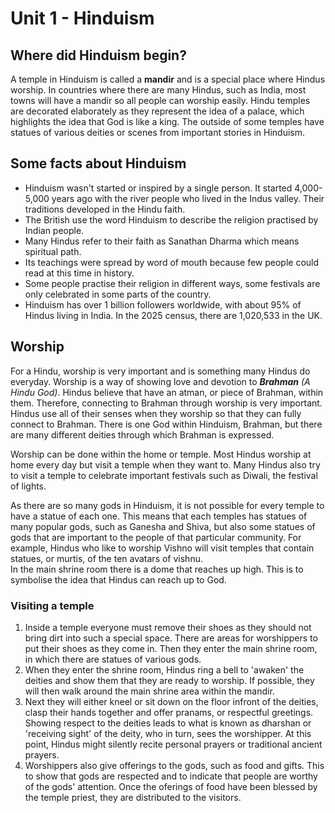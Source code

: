 # Unit 1 - Hinduism

## Where did Hinduism begin?

A temple in Hinduism is called a **mandir** and is a special place where Hindus worship. In countries where there are many Hindus, such as India, most towns will have a mandir so all people can worship easily. Hindu temples are decorated elaborately as they represent the idea of a palace, which highlights the idea that God is like a king. The outside of some temples have statues of various deities or scenes from important stories in Hinduism.

## Some facts about Hinduism 

- Hinduism wasn't started or inspired by a single person. It started 4,000-5,000 years ago with the river people who lived in the Indus valley. Their traditions developed in the Hindu faith.
- The British use the word Hinduism to describe the religion practised by Indian people.
- Many Hindus refer to their faith as Sanathan Dharma which means spiritual path.
- Its teachings were spread by word of mouth because few people could read at this time in history.
- Some people practise their religion in different ways, some festivals are only celebrated in some parts of the country.
- Hinduism has over 1 billion followers worldwide, with about 95% of Hindus living in India. In the 2025 census, there are 1,020,533 in the UK.

## Worship

For a Hindu, worship is very important and is something many Hindus do everyday. Worship is a way of showing love and devotion to ***Brahman** (A Hindu God)*. Hindus believe that have an atman, or piece of Brahman, within them. Therefore, connecting to Brahman through worship is very important. Hindus use all of their senses when they worship so that they can fully connect to Brahman. There is one God within Hinduism, Brahman, but there are many different deities through which Brahman is expressed.

Worship can be done within the home or temple. Most Hindus worship at home every day but visit a temple when they want to. Many Hindus also try to visit a temple to celebrate important festivals such as Diwali, the festival of lights.

As there are so many gods in Hinduism, it is not possible for every temple to have a statue of each one. This means that each temples has statues of many popular gods, such as Ganesha and Shiva, but also some statues of gods that are important to the people of that particular community. For example, Hindus who like to worship Vishno will visit temples that contain statues, or murtis, of the ten avatars of vishnu.  
In the main shrine room there is a dome that reaches up high. This is to symbolise the idea that Hindus can reach up to God.

### Visiting a temple

1. Inside a temple everyone must remove their shoes as they should not bring dirt into such a special space. There are areas for worshippers to put their shoes as they come in. Then they enter the main shrine room, in which there are statues of various gods.
2. When they enter the shrine room, Hindus ring a bell to 'awaken' the deities and show them that they are ready to worship. If possible, they will then walk around the main shrine area within the mandir.
3. Next they will either kneel or sit down on the floor infront of the deities, clasp their hands together and offer pranams, or respectful greetings. Showing respect to the deities leads to what is known as dharshan or 'receiving sight' of the deity, who in turn, sees the worshipper. At this point, Hindus might silently recite personal prayers or traditional ancient prayers.
4. Worshippers also give offerings to the gods, such as food and gifts. This to show that gods are respected and to indicate that people are worthy of the gods' attention. Once the oferings of food have been blessed by the temple priest, they are distributed to the visitors.

